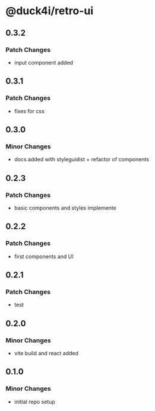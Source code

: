 # @duck4i/retro-ui

## 0.3.2

### Patch Changes

- input component added

## 0.3.1

### Patch Changes

- fixes for css

## 0.3.0

### Minor Changes

- docs added with styleguidist + refactor of components

## 0.2.3

### Patch Changes

- basic components and styles implemente

## 0.2.2

### Patch Changes

- first components and UI

## 0.2.1

### Patch Changes

- test

## 0.2.0

### Minor Changes

- vite build and react added

## 0.1.0

### Minor Changes

- initial repo setup
